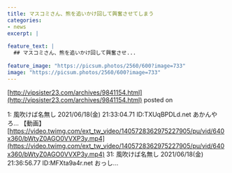 ```yaml
---
title: マスコミさん、熊を追いかけ回して興奮させてしまう
categories:
- news
excerpt: |
  
feature_text: |
  ## マスコミさん、熊を追いかけ回して興奮させ...
  
feature_image: "https://picsum.photos/2560/600?image=733"
image: "https://picsum.photos/2560/600?image=733"
---
```


[http://vipsister23.com/archives/9841154.html](http://vipsister23.com/archives/9841154.html)
posted on 

<!--more-->

1: 風吹けば名無し 2021/06/18(金) 21:33:04.71 ID:TXUqBPDLd.net あかんやろ… 【動画】 [https://video.twimg.com/ext_tw_video/1405728362975227905/pu/vid/640x360/bWtyZ0AGO0VVXP3y.mp4](https://video.twimg.com/ext_tw_video/1405728362975227905/pu/vid/640x360/bWtyZ0AGO0VVXP3y.mp4) 31: 風吹けば名無し 2021/06/18(金) 21:36:56.77 ID:MFXta9a4r.net おっし...
